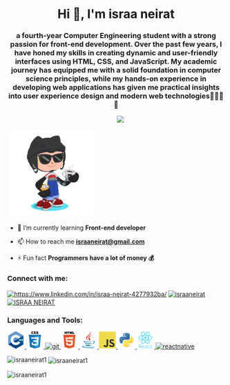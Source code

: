 

<h1 align="center">Hi 👋, I'm israa neirat</h1>
<h3 align="center">a fourth-year Computer Engineering student with a strong passion for front-end development. Over the past few years, I have honed my skills in creating dynamic and user-friendly interfaces using HTML, CSS, and JavaScript. My academic journey has equipped me with a solid foundation in computer science principles, while my hands-on experience in developing web applications has given me practical insights into user experience design and modern web technologies👩‍💻✨💜</h3>

<img align="right" src="https://user-images.githubusercontent.com/63050133/156676671-d5b2e362-97d4-4404-9447-dd71ddfea82f.gif" width = 250px/>
<br> <br/> 
 <img src="https://raw.githubusercontent.com/AhmedFathyDev/AhmedFathyDev/main/GitHub.png" alt="GitHub Octocat Drinking a Cup of Coffee" height="200">



- 🌱 I’m currently learning **Front-end developer**

- 📫 How to reach me **israaneirat@gmail.com**

- ⚡ Fun fact **Programmers have a lot of money 💰**

<h3 align="left">Connect with me:</h3>
<p align="left">
<a href="https://www.linkedin.com/in/israa-neirat-4277932ba/" target="blank"><img align="center" src="https://raw.githubusercontent.com/rahuldkjain/github-profile-readme-generator/master/src/images/icons/Social/linked-in-alt.svg" alt="https://www.linkedin.com/in/israa-neirat-4277932ba/" height="30" width="40" /></a>
<a href="https://www.leetcode.com/israaneirat" target="blank"><img align="center" src="https://raw.githubusercontent.com/rahuldkjain/github-profile-readme-generator/master/src/images/icons/Social/leet-code.svg" alt="israaneirat" height="30" width="40" /></a>
<a href="https://www.datacamp.com/portfolio/israaneirat" target="blank"><img align="center" src="https://cdn-images-1.medium.com/max/1200/1*JpjDIxDcIo3uNueS3b_K2w.png" alt="ISRAA NEIRAT" height="30" width="40" /></a>
</p>
</p>

<h3 align="left">Languages and Tools:</h3>
<p align="left"> <a href="https://www.w3schools.com/cpp/" target="_blank" rel="noreferrer"> <img src="https://raw.githubusercontent.com/devicons/devicon/master/icons/cplusplus/cplusplus-original.svg" alt="cplusplus" width="40" height="40"/> </a> <a href="https://www.w3schools.com/css/" target="_blank" rel="noreferrer"> <img src="https://raw.githubusercontent.com/devicons/devicon/master/icons/css3/css3-original-wordmark.svg" alt="css3" width="40" height="40"/> </a> <a href="https://git-scm.com/" target="_blank" rel="noreferrer"> <img src="https://www.vectorlogo.zone/logos/git-scm/git-scm-icon.svg" alt="git" width="40" height="40"/> </a> <a href="https://www.w3.org/html/" target="_blank" rel="noreferrer"> <img src="https://raw.githubusercontent.com/devicons/devicon/master/icons/html5/html5-original-wordmark.svg" alt="html5" width="40" height="40"/> </a> <a href="https://www.java.com" target="_blank" rel="noreferrer"> <img src="https://raw.githubusercontent.com/devicons/devicon/master/icons/java/java-original.svg" alt="java" width="40" height="40"/> </a> <a href="https://developer.mozilla.org/en-US/docs/Web/JavaScript" target="_blank" rel="noreferrer"> <img src="https://raw.githubusercontent.com/devicons/devicon/master/icons/javascript/javascript-original.svg" alt="javascript" width="40" height="40"/> </a> <a href="https://www.python.org" target="_blank" rel="noreferrer"> <img src="https://raw.githubusercontent.com/devicons/devicon/master/icons/python/python-original.svg" alt="python" width="40" height="40"/> </a> <a href="https://reactjs.org/" target="_blank" rel="noreferrer"> <img src="https://raw.githubusercontent.com/devicons/devicon/master/icons/react/react-original-wordmark.svg" alt="react" width="40" height="40"/> </a> <a href="https://reactnative.dev/" target="_blank" rel="noreferrer"> <img src="https://reactnative.dev/img/header_logo.svg" alt="reactnative" width="40" height="40"/> </a> </p>

<p><img align="left" src="https://github-readme-stats.vercel.app/api/top-langs?username=israaneirat1&show_icons=true&locale=en&layout=compact" alt="israaneirat1" /></p>

<p>&nbsp;<img align="center" src="https://github-readme-stats.vercel.app/api?username=israaneirat1&show_icons=true&locale=en" alt="israaneirat1" /></p>

<p><img align="center" src="https://github-readme-streak-stats.herokuapp.com/?user=israaneirat1&" alt="israaneirat1" /></p>
